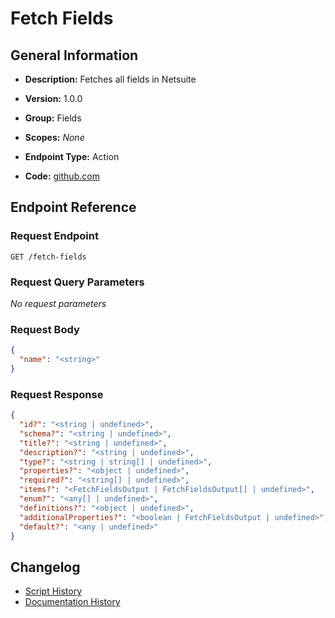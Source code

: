 <!-- BEGIN GENERATED CONTENT -->
# Fetch Fields

## General Information

- **Description:** Fetches all fields in Netsuite

- **Version:** 1.0.0
- **Group:** Fields
- **Scopes:** _None_
- **Endpoint Type:** Action
- **Code:** [github.com](https://github.com/NangoHQ/integration-templates/tree/main/integrations/netsuite-tba/actions/fetch-fields.ts)


## Endpoint Reference

### Request Endpoint

`GET /fetch-fields`

### Request Query Parameters

_No request parameters_

### Request Body

```json
{
  "name": "<string>"
}
```

### Request Response

```json
{
  "id?": "<string | undefined>",
  "schema?": "<string | undefined>",
  "title?": "<string | undefined>",
  "description?": "<string | undefined>",
  "type?": "<string | string[] | undefined>",
  "properties?": "<object | undefined>",
  "required?": "<string[] | undefined>",
  "items?": "<FetchFieldsOutput | FetchFieldsOutput[] | undefined>",
  "enum?": "<any[] | undefined>",
  "definitions?": "<object | undefined>",
  "additionalProperties?": "<boolean | FetchFieldsOutput | undefined>",
  "default?": "<any | undefined>"
}
```

## Changelog

- [Script History](https://github.com/NangoHQ/integration-templates/commits/main/integrations/netsuite-tba/actions/fetch-fields.ts)
- [Documentation History](https://github.com/NangoHQ/integration-templates/commits/main/integrations/netsuite-tba/actions/fetch-fields.md)

<!-- END  GENERATED CONTENT -->

